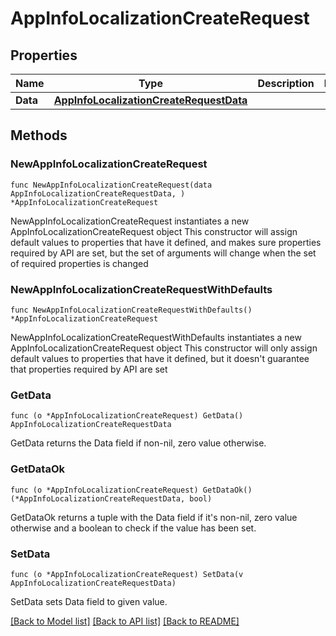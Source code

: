 # AppInfoLocalizationCreateRequest

## Properties

Name | Type | Description | Notes
------------ | ------------- | ------------- | -------------
**Data** | [**AppInfoLocalizationCreateRequestData**](AppInfoLocalizationCreateRequest_data.md) |  | 

## Methods

### NewAppInfoLocalizationCreateRequest

`func NewAppInfoLocalizationCreateRequest(data AppInfoLocalizationCreateRequestData, ) *AppInfoLocalizationCreateRequest`

NewAppInfoLocalizationCreateRequest instantiates a new AppInfoLocalizationCreateRequest object
This constructor will assign default values to properties that have it defined,
and makes sure properties required by API are set, but the set of arguments
will change when the set of required properties is changed

### NewAppInfoLocalizationCreateRequestWithDefaults

`func NewAppInfoLocalizationCreateRequestWithDefaults() *AppInfoLocalizationCreateRequest`

NewAppInfoLocalizationCreateRequestWithDefaults instantiates a new AppInfoLocalizationCreateRequest object
This constructor will only assign default values to properties that have it defined,
but it doesn't guarantee that properties required by API are set

### GetData

`func (o *AppInfoLocalizationCreateRequest) GetData() AppInfoLocalizationCreateRequestData`

GetData returns the Data field if non-nil, zero value otherwise.

### GetDataOk

`func (o *AppInfoLocalizationCreateRequest) GetDataOk() (*AppInfoLocalizationCreateRequestData, bool)`

GetDataOk returns a tuple with the Data field if it's non-nil, zero value otherwise
and a boolean to check if the value has been set.

### SetData

`func (o *AppInfoLocalizationCreateRequest) SetData(v AppInfoLocalizationCreateRequestData)`

SetData sets Data field to given value.



[[Back to Model list]](../README.md#documentation-for-models) [[Back to API list]](../README.md#documentation-for-api-endpoints) [[Back to README]](../README.md)


